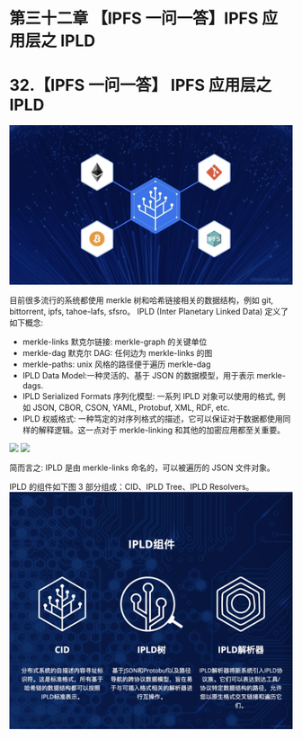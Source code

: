 # 第三十二章 【IPFS 一问一答】IPFS 应用层之 IPLD

# 32.【IPFS 一问一答】 IPFS 应用层之 IPLD

![](img/4ad1dbb0445e7af0dc3ccdd74c35a2e0.jpg)

目前很多流行的系统都使用 merkle 树和哈希链接相关的数据结构，例如 git, bittorrent, ipfs, tahoe-lafs, sfsro。 IPLD (Inter Planetary Linked Data) 定义了如下概念:

*   merkle-links 默克尔链接: merkle-graph 的关键单位
*   merkle-dag 默克尔 DAG: 任何边为 merkle-links 的图
*   merkle-paths: unix 风格的路径便于遍历 merkle-dag
*   IPLD Data Model:一种灵活的、基于 JSON 的数据模型，用于表示 merkle-dags.
*   IPLD Serialized Formats 序列化模型: 一系列 IPLD 对象可以使用的格式, 例如 JSON, CBOR, CSON, YAML, Protobuf, XML, RDF, etc.
*   IPLD 权威格式: 一种笃定的对序列格式的描述，它可以保证对于数据都使用同样的解释逻辑。这一点对于 merkle-linking 和其他的加密应用都至关重要。

![](img/216d8e137dc91284084c1d98b9ecae23.jpg) ![](img/12a662aaaae86b3731c68fd0c13dc087.jpg)

简而言之: IPLD 是由 merkle-links 命名的，可以被遍历的 JSON 文件对象。

IPLD 的组件如下图 3 部分组成：CID、IPLD Tree、IPLD Resolvers。 ![](img/afc8f999217ec4cd368a51ff1a92b4c4.jpg)